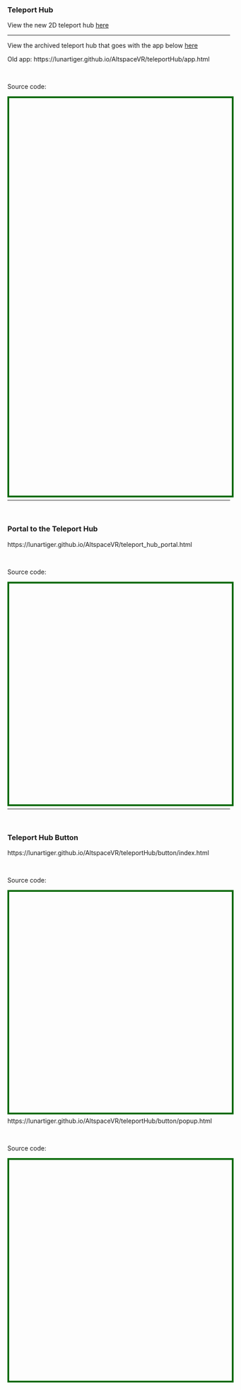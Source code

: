 <h3>Teleport Hub</h3>
<p>View the new 2D teleport hub <a href="/althub">here</a></p>
<hr />
<p>View the archived teleport hub that goes with the app below <a href="/AltspaceVR/teleportHub/archive">here</a></p>
<p>Old app: <a href="https://lunartiger.github.io/AltspaceVR/teleportHub/app.html" style="text-decoration:none">https://lunartiger.github.io/AltspaceVR/teleportHub/app.html</a></p>
<br>
<p>Source code:</p>
<div id='rawfile0' style="border: 0;max-width:100%;max-height:95%;height:900px;width:705px;display: inline-block;">
	<pre id="thePre0" style="text-align:left; background:transparent; color: green;max-width:100%;max-height:100%;height:900px;width:705px;border: 4px solid #006900;margin: auto;overflow: scroll;display: block;"></pre>
</div>
<script>
	fetch('https://raw.githubusercontent.com/LunarTiger/AltspaceVR/master/teleportHub/app.html')
	.then(body=>body.text())
	.then(body=>{
		document.getElementById('thePre0').innerText = body;
	})
</script>
<br>
<hr />
<br>
<h3>Portal to the Teleport Hub</h3>
<p><a href="https://lunartiger.github.io/AltspaceVR/teleport_hub_portal.html" style="text-decoration:none">https://lunartiger.github.io/AltspaceVR/teleport_hub_portal.html</a></p>
<br>
<p>Source code:</p>
<div id='rawfile1' style="border: 0;max-width:100%;max-height:95%;height:500px;width:705px;display: inline-block;">
	<pre id="thePre1" style="text-align:left; background:transparent; color: green;max-width:100%;max-height:100%;height:900px;width:705px;border: 4px solid #006900;margin: auto;overflow: scroll;display: block;"></pre>
</div>
<br>
<hr />
<br>
<h3>Teleport Hub Button</h3>
<p><a href="https://lunartiger.github.io/AltspaceVR/teleportHub/button/index.html" style="text-decoration:none">https://lunartiger.github.io/AltspaceVR/teleportHub/button/index.html</a></p>
<br>
<p>Source code:</p>
<div id='rawfile2' style="border: 0;max-width:100%;max-height:95%;height:500px;width:705px;display: inline-block;">
	<pre id="thePre2" style="text-align:left; background:transparent; color: green;max-width:100%;max-height:100%;height:900px;width:705px;border: 4px solid #006900;margin: auto;overflow: scroll;display: block;"></pre>
</div>
<script>
	fetch('https://raw.githubusercontent.com/LunarTiger/AltspaceVR/master/teleportHub/button/index.html')
	.then(body=>body.text())
	.then(body=>{
		document.getElementById('thePre2').innerText = body;
	})
</script>
<p><a href="https://lunartiger.github.io/AltspaceVR/teleportHub/button/popup.html" style="text-decoration:none">https://lunartiger.github.io/AltspaceVR/teleportHub/button/popup.html</a></p>
<br>
<p>Source code:</p>
<div id='rawfile3' style="border: 0;max-width:100%;max-height:95%;height:500px;width:705px;display: inline-block;">
	<pre id="thePre3" style="text-align:left; background:transparent; color: green;max-width:100%;max-height:100%;height:900px;width:705px;border: 4px solid #006900;margin: auto;overflow: scroll;display: block;"></pre>
</div>
<hr style="height:50px; visibility:hidden;" />
<script>
	fetch('https://raw.githubusercontent.com/LunarTiger/AltspaceVR/master/teleportHub/button/popup.html')
	.then(body=>body.text())
	.then(body=>{
		document.getElementById('thePre3').innerText = body;
	})
</script>